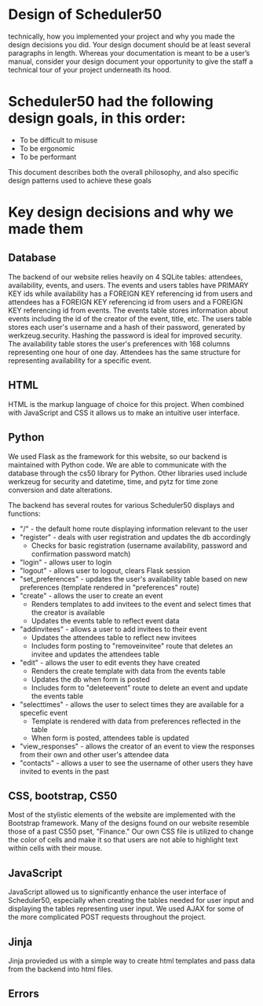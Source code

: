 # Design of Scheduler50

 technically, how you implemented your project and why you made the design decisions you did. Your design document should be at least several paragraphs in length. Whereas your documentation is meant to be a user’s manual, consider your design document your opportunity to give the staff a technical tour of your project underneath its hood.

# Scheduler50 had the following design goals, in this order:
- To be difficult to misuse
- To be ergonomic
- To be performant

This document describes both the overall philosophy, and also specific design
patterns used to achieve these goals

# Key design decisions and why we made them

## Database

The backend of our website relies heavily on 4 SQLite tables: attendees, availability, events, and users.  The events and users tables have PRIMARY KEY ids while availability has a FOREIGN KEY referencing id from users and attendees has a FOREIGN KEY referencing id from users and a FOREIGN KEY referencing id from events.  The events table stores information about events including the id of the creator of the event, title, etc.  The users table stores each user's username and a hash of their password, generated by werkzeug.security.  Hashing the password is ideal for improved security.  The availability table stores the user's preferences with 168 columns representing one hour of one day.  Attendees has the same structure for representing availability for a specific event.

## HTML

HTML is the markup language of choice for this project.  When combined with JavaScript and CSS it allows us to make an intuitive user interface.

## Python

We used Flask as the framework for this website, so our backend is maintained with Python code.  We are able to communicate with the database through the cs50 library for Python.  Other libraries used include werkzeug for security and datetime, time, and pytz for time zone conversion and date alterations.

The backend has several routes for various Scheduler50 displays and functions:
- "/" - the default home route displaying information relevant to the user
- "register" - deals with user registration and updates the db accordingly 
  - Checks for basic registration (username availability, password and confirmation password match)
- "login" - allows user to login
- "logout" - allows user to logout, clears Flask session
- "set_preferences" - updates the user's availability table based on new preferences (template rendered in "preferences" route)
- "create" - allows the user to create an event
  - Renders templates to add invitees to the event and select times that the creator is available
  - Updates the events table to reflect event data
- "addinvitees" - allows a user to add invitees to their event
  - Updates the attendees table to reflect new invitees
  - Includes form posting to "removeinvitee" route that deletes an invitee and updates the attendees table
- "edit" - allows the user to edit events they have created
  - Renders the create template with data from the events table
  - Updates the db when form is posted
  - Includes form to "deleteevent" route to delete an event and update the events table
- "selecttimes" - allows the user to select times they are available for a specefic event
  - Template is rendered with data from preferences reflected in the table
  - When form is posted, attendees table is updated
- "view_responses" - allows the creator of an event to view the responses from their own and other user's attendee data
- "contacts" - allows a user to see the username of other users they have invited to events in the past

## CSS, bootstrap, CS50

Most of the stylistic elements of the website are implemented with the Bootstrap framework.  Many of the designs found on our website resemble those of a past CS50 pset, "Finance."  Our own CSS file is utilized to change the color of cells and make it so that users are not able to highlight text within cells with their mouse.

## JavaScript

JavaScript allowed us to significantly enhance the user interface of Scheduler50, especially when creating the tables needed for user input and displaying the tables representing user input.  We used AJAX for some of the more complicated POST requests throughout the project.

## Jinja

Jinja provieded us with a simple way to create html templates and pass data from the backend into html files.

## Errors